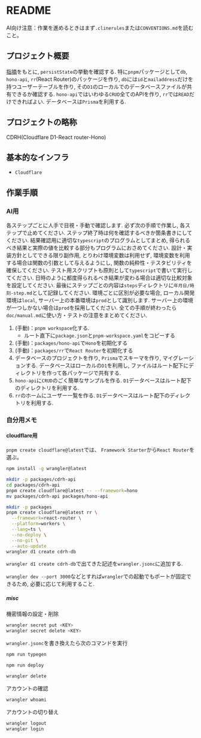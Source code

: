 # README

AI向け注意：作業を進めるときはまず`.clinerules`または`CONVENTIONS.md`を読むこと。

## プロジェクト概要

[指摘](https://github.com/cloudflare/workers-sdk/issues/9232#issuecomment-2909676533)をもとに,
`persistState`の挙動を確認する.
特に`pnpm`パッケージとして`db`, `hono-api`, `rr`(React Router)のパッケージを作り,
`db`には`id`と`mailaddress`だけを持つユーザーテーブルを作り,
その`D1`のローカルでのデータベースファイルが共有できるか確認する.
`hono-api`ではいわゆる`CRUD`全てのAPIを作り,
`rr`では`READ`だけできればよい.
データベースは`Prisma`を利用する.

## プロジェクトの略称

CDRH(Cloudflare D1-React router-Hono)

## 基本的なインフラ

- `Cloudflare`

## 作業手順

### AI用

各ステップごとに人手で目視・手動で確認します.
必ず次の手順で作業し,
各ステップで止めてください.
ステップ終了時は何を確認するべきか箇条書きにしてください.
結果確認用に適切な`typescript`のプログラムとしてまとめ,
得られるべき結果と実際の値を比較する部分もプログラムにおさめてください.
設計・実装方針としてできる限り副作用,
とりわけ環境変数は利用せず,
環境変数を利用する場合は関数の引数として与えるようにし,
関数の純粋性・テスタビリティを確保してください.
テスト用スクリプトも原則として`typescript`で書いて実行してください.
日時のように都度得られるべき結果が変わる場合は適切な比較対象を設定してください.
最後にステップごとの内容は`steps`ディレクトリに`年月日/時刻-step.md`として記録してください.
環境ごとに区別が必要な場合,
ローカル開発環境は`local`,
サーバー上の本番環境は`prod`として識別します.
サーバー上の環境が一つしかない場合は`prod`を採用してください.
全ての手順が終わったら`doc/manual.md`に使い方・テストの注意をまとめてください.

1. (手動)：`pnpm workspace`化する.
    - ルート直下に`package.json`と`pnpm-workspace.yaml`をコピーする
2. (手動)：`packages/hono-api`で`Hono`を初期化する
3. (手動)：`packages/rr`で`React Router`を初期化する
4. データベースのプロジェクトを作り, `Prisma`でスキーマを作り,
   マイグレーションする.
   データベースはローカルの`D1`を利用し,
   ファイルはルート配下にディレクトリを作って各パッケージで共有する.
5. `hono-api`に`CRUD`のごく簡単なサンプルを作る.
   `D1`データベースはルート配下のディレクトリを利用する.
6. `rr`のホームにユーザー一覧を作る.
   `D1`データベースはルート配下のディレクトリを利用する.

### 自分用メモ

#### cloudflare用

`pnpm create cloudflare@latest`では、
`Framework Starter`から`React Router`を選ぶ。

```sh
npm install -g wrangler@latest

mkdir -p packages/cdrh-api
cd packages/cdrh-api
pnpm create cloudflare@latest -- --framework=hono
mv packages/cdrh-api packages/hono-api

mkdir -p packages
pnpm create cloudflare@latest rr \
  --framework=react-router \
  --platform=workers \
  --lang=ts \
  --no-deploy \
  --no-git \
  --auto-update
wrangler d1 create cdrh-db
```

`wrangler d1 create cdrh-db`で出てきた記述を`wrangler.jsonc`に追加する.

`wrangler dev --port 3000`などとすれば`wrangler`での起動でもポートが固定できるため,
必要に応じて利用すること.

##### misc

機密情報の設定・削除

```sh
wrangler secret put <KEY>
wrangler secret delete <KEY>
```

`wrangler.jsonc`を書き換えたら次のコマンドを実行

```sh
npm run typegen
```

```sh
npm run deploy
```

```sh
wrangler delete
```

アカウントの確認

```sh
wrangler whoami
```

アカウントの切り替え

```sh
wrangler logout
wrangler login
```
